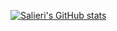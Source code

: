 



[![Salieri's GitHub stats](https://github-readme-stats.vercel.app/api?username=HoffmanDestin1)](https://github.com/HoffmanDestin1/github-readme-stats)
